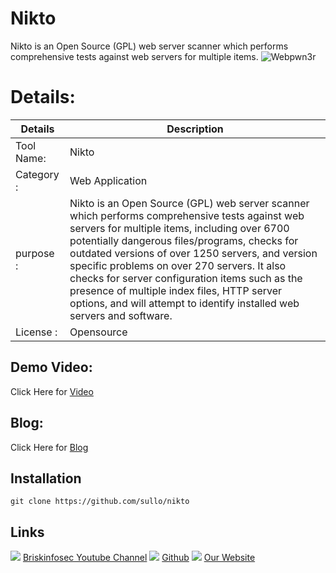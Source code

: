  Nikto
============
 Nikto is an Open Source (GPL) web server scanner which performs comprehensive tests against web servers for multiple items.
![Webpwn3r](https://www.briskinfosec.com//assets/tooloftheday/Copy_of_Briskinfosec_TOD_Latest_samples_5.jpg)

Details:
============
|  Details | Description   |
| ------------ | ------------ |
|Tool Name:|  Nikto |
|Category :| Web Application|
|purpose  :|  Nikto is an Open Source (GPL) web server scanner which performs comprehensive tests against web servers for multiple items, including over 6700 potentially dangerous files/programs, checks for outdated versions of over 1250 servers, and version specific problems on over 270 servers. It also checks for server configuration items such as the presence of multiple index files, HTTP server options, and will attempt to identify installed web servers and software.  |
|License  :| Opensource

Demo Video:
-----------------
Click Here for [Video](https://youtu.be/T0ChADnFrxU "Video")

Blog: 
--------------
Click Here for [Blog](https://www.briskinfosec.com/tooloftheday/toolofthedaydetail/NIKTO-Web-Server-Vulnerability-Scanner "Blog")

Installation
----------------

    git clone https://github.com/sullo/nikto

Links
----------------
![ ](https://img.icons8.com/color/15/000000/youtube-play.png) [Briskinfosec Youtube Channel](https://www.youtube.com/channel/UCcPmqqYETcO_7-6p_uUsF1w "Briskinfosec Youtube Channel")
 ![ ](https://img.icons8.com/glyph-neue/15/000000/github.png) [Github](https://github.com/briskinfosec "Github") 
![ ](https://img.icons8.com/ios/15/000000/internet--v2.png) [Our Website](https://www.briskinfosec.com/ "Our Website")
